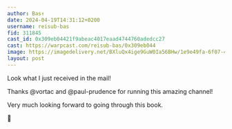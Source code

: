 ```yaml
---
author: Bas↑ 
date: 2024-04-19T14:31:12+0200
username: reisub-bas
fid: 311845
cast_id: 0x309eb04421f9abeac4017eaad4744760adedcc27
cast: https://warpcast.com/reisub-bas/0x309eb044
image: https://imagedelivery.net/BXluQx4ige9GuW0Ia56BHw/1e9e49fa-6f07-4307-0cdf-d4364848d000/original
layout: post
---
```

Look what I just received in the mail!  
  
Thanks @vortac and @paul-prudence for running this amazing channel!  
  
Very much looking forward to going through this book.   
  
💚  

<img src='https://imagedelivery.net/BXluQx4ige9GuW0Ia56BHw/1e9e49fa-6f07-4307-0cdf-d4364848d000/original' alt='' referrerpolicy='no-referrer'/>